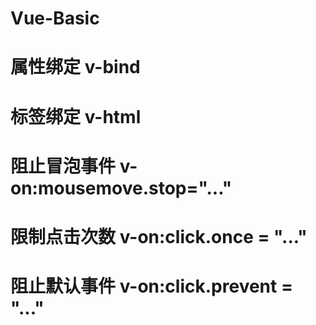 # Vue-Basic
# 属性绑定 v-bind
# 标签绑定 v-html
# 阻止冒泡事件 v-on:mousemove.stop="..."
# 限制点击次数 v-on:click.once = "..."
# 阻止默认事件 v-on:click.prevent = "..."
